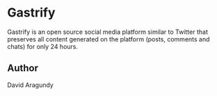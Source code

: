# Gastrify

Gastrify is an open source social media platform similar to Twitter that preserves all content generated on the platform (posts, comments and chats) for only 24 hours.

## Author

David Aragundy

